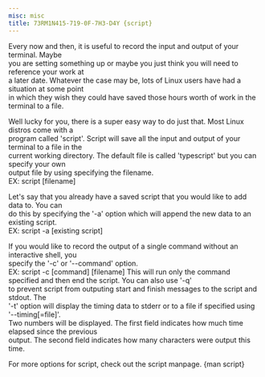 ```yaml
---
misc: misc
title: 73RM1N415-719-0F-7H3-D4Y {script}
---
```

<p>Every now and then, it is useful to record the input and output of your terminal. Maybe<br />
you are setting something up or maybe you just think you will need to reference your work at<br />
a later date. Whatever the case may be, lots of Linux users have had a situation at some point<br />
in which they wish they could have saved those hours worth of work in the terminal to a file.</p>
<p>Well lucky for you, there is a super easy way to do just that. Most Linux distros come with a<br />
program called 'script'. Script will save all the input and output of your terminal to a file in the<br />
current working directory. The default file is called 'typescript' but you can specify your own<br />
output file by using specifying the filename.<br />
EX: script [filename]
<p>Let's say that you already have a saved script that you would like to add data to. You can<br />
do this by specifying the '-a' option which will append the new data to an existing script.<br />
EX: script -a [existing script]</p>
<p>If you would like to record the output of a single command without an interactive shell, you<br />
specify the '-c' or '--command' option.<br />
EX: script -c [command] [filename]
This will run only the command specified and then end the script. You can also use '-q'<br />
to prevent script from outputing start and finish messages to the script and stdout. The<br />
'-t' option will display the timing data to stderr or to a file if specified using '--timing[=file]'.<br />
Two numbers will be displayed. The first field indicates how much time elapsed since the previous<br />
output. The second field indicates how many characters were output this time.</p>
<p>For more options for script, check out the script manpage. {man script}</p>

